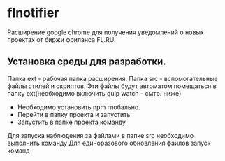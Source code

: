 # flnotifier

Расширение google chrome для получения уведомлений о новых проектах от биржи фриланса FL.RU.

## Установка среды для разработки.
Папка ext - рабочая папка расширения.
Папка src - вспомогательные файлы стилей и скриптов. Эти файлы будут автоматом помещаться в папку ext(необходимо включить gulp watch - смтр. ниже)

+ Необходимо установить npm глобально.
+ Перейти в папку проекта и запустить <npm i >
+ Запустить в папке проекта команду <gulp >

Для запуска наблюдения за файлами в папке src необходимо выполнить команду 
  <gulp watch>
Для единоразового обновления файлов запуск команд
  <gulp minCss >
  <gulp minJs >
